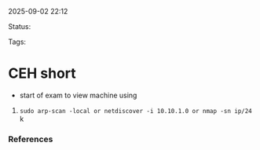 2025-09-02 22:12

Status:

Tags:

# CEH short

- start of exam to view machine using 
1. `` sudo arp-scan -local or netdiscover -i 10.10.1.0 or nmap -sn ip/24  ``
k


### References
